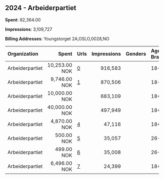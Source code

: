 ## 2024 - Arbeiderpartiet 
**Spent**: 82,364.00

**Impressions**: 3,109,727

**Billing Addresses**: Youngstorget 2A,OSLO,0028,NO

|Organization|Spent|Urls|Impressions|Genders|Age Brackets|Country Codes|
|:---|---:|:---|---:|:---|:---|:---|
|Arbeiderpartiet|10,253.00 NOK|[0](https://www.snap.com/political-ads/asset/8c4927c2a72cf0a44f6fc20e8a4ce86ef1626c87a4548b4485a44ab4bdbb2335?mediaType=mov)|916,583||18-25|norway|
|Arbeiderpartiet|9,746.00 NOK|[1](https://www.snap.com/political-ads/asset/a284147ce934455b70e6c955884815b64a347156ba1b2f3537ca55cae1d2fac2?mediaType=mp4)|870,506||18-25|norway|
|Arbeiderpartiet|10,000.00 NOK||683,109||18+|norway|
|Arbeiderpartiet|40,000.00 NOK||497,949||18+|norway|
|Arbeiderpartiet|4,870.00 NOK|[4](https://www.snap.com/political-ads/asset/537969cc8729404f8a7c61976684076ad23d8cfd5dea339c410e28aa8bc79363?mediaType=mp4)|47,116||18+|norway|
|Arbeiderpartiet|500.00 NOK|[5](https://www.snap.com/political-ads/asset/8c4927c2a72cf0a44f6fc20e8a4ce86ef1626c87a4548b4485a44ab4bdbb2335?mediaType=mov)|35,057||26-27|norway|
|Arbeiderpartiet|499.00 NOK|[6](https://www.snap.com/political-ads/asset/a284147ce934455b70e6c955884815b64a347156ba1b2f3537ca55cae1d2fac2?mediaType=mp4)|35,008||26-27|norway|
|Arbeiderpartiet|6,496.00 NOK|[7](https://www.snap.com/political-ads/asset/09ef7c99cabad136064364cfd2f857df33afc0f7e58c6d6023a66aae35e10698?mediaType=mp4)|24,399||18+|norway|
